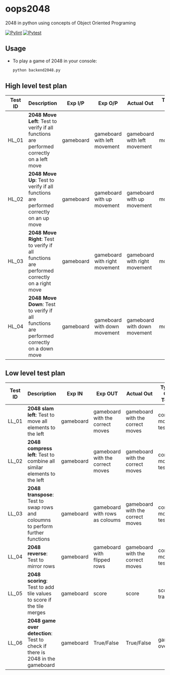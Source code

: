 # oops2048
2048 in python using concepts of Object Oriented Programing

[![Pylint](https://github.com/technocrat13/oops2048/actions/workflows/Pylint.yml/badge.svg)](https://github.com/technocrat13/oops2048/actions/workflows/Pylint.yml)
[![Pytest](https://github.com/technocrat13/oops2048/actions/workflows/Pytest.yml/badge.svg)](https://github.com/technocrat13/oops2048/actions/workflows/Pytest.yml)


## Usage
	
* To play a game of 2048 in your console:

	```bash
	python backend2048.py
	```



## High level test plan

| **Test ID** | **Description**                                              | **Exp I/P** | **Exp O/P** | **Actual Out** |**Type Of Test** |
|-------------|--------------------------------------------------------------|------------|-------------|----------------|------------------|
|  HL_01      |**2048 Move Left**: Test to verify if all functions are performed correctly on a left move |gameboard |gameboard with left movement| gameboard with left movement|movement |
|  HL_02      |**2048 Move Up**: Test to verify if all functions are performed correctly on an up move |gameboard |gameboard with up movement| gameboard with up movement|movement |
|  HL_03      |**2048 Move Right**: Test to verify if all functions are performed correctly on a right move |gameboard |gameboard with right movement| gameboard with right movement|movement |
|  HL_04      |**2048 Move Down**: Test to verify if all functions are performed correctly on a down move |gameboard |gameboard with down movement| gameboard with down movement|movement |


## Low level test plan

| **Test ID** | **Description**                                              | **Exp IN** | **Exp OUT** | **Actual Out** |**Type Of Test**  |    
|-------------|--------------------------------------------------------------|------------|-------------|----------------|------------------|
|  LL_01   |**2048 slam left**: Test to move all elements to the left|gameboard |gameboard with the correct moves |gameboard with the correct moves |core move test |
|  LL_02   |**2048 compress left**: Test to combine all similar elements to the left|gameboard |gameboard with the correct moves |gameboard with the correct moves |core move test |
|  LL_03   |**2048 transpose**: Test to swap rows and coloumns to perform further functions|gameboard |gameboard with rows as coloums |gameboard with the correct moves |core move test |
|  LL_04   |**2048 reverse**: Test to mirror rows|gameboard |gameboard with flipped rows |gameboard with the correct moves |core move test |
|  LL_05   |**2048 scoring**: Test to add tile values to score if the tile merges |gameboard |score |score |score tracker |
|  LL_06   |**2048 game over detection**: Test to check if there is 2048 in the gameboard|gameboard |True/False |True/False |game over |

